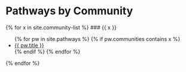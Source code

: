 <h1>Pathways by Community</h1>
{% for x in site.community-list %}
### {{ x }}
<ul>
  {% for pw in site.pathways %}
      {% if pw.communities contains x %}
          <li><a href="{{ pw.url }}">{{ pw.title }}</a></li>
        {% endif %}
  {% endfor %}
</ul>
{% endfor %}


